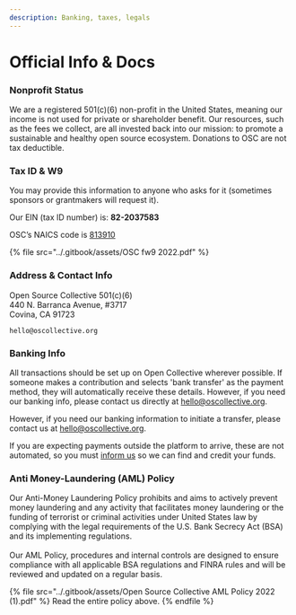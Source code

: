 ```yaml
---
description: Banking, taxes, legals
---
```


# Official Info & Docs

### Nonprofit Status

We are a registered 501(c)(6) non-profit in the United States, meaning our income is not used for private or shareholder benefit. Our resources, such as the fees we collect, are all invested back into our mission: to promote a sustainable and healthy open source ecosystem. Donations to OSC are not tax deductible.

### Tax ID & W9

You may provide this information to anyone who asks for it (sometimes sponsors or grantmakers will request it).

Our EIN (tax ID number) is: **82-2037583**

OSC’s NAICS code is [813910](https://www.naics.com/naics-code-description/?code=813910) &#x20;

{% file src="../.gitbook/assets/OSC fw9 2022.pdf" %}

### Address & Contact Info

Open Source Collective 501(c)(6)\
440 N. Barranca Avenue, #3717\
Covina, CA 91723

`hello@oscollective.org`

### Banking Info

All transactions should be set up on Open Collective wherever possible. If someone makes a contribution and selects 'bank transfer' as the payment method, they will automatically receive these details. However, if you need our banking info, please contact us directly at  hello@oscollective.org.

However, if you need our banking information to initiate a transfer, please contact us at  hello@oscollective.org.

If you are expecting payments outside the platform to arrive, these are not automated, so you must [inform us](mailto:hello@oscollective.org) so we can find and credit your funds.

### Anti Money-Laundering (AML) Policy

Our Anti-Money Laundering Policy prohibits and aims to actively prevent money laundering and any activity that facilitates money laundering or the funding of terrorist or criminal activities under United States law by complying with the legal requirements of the U.S. Bank Secrecy Act (BSA) and its implementing regulations.\
\
Our AML Policy, procedures and internal controls are designed to ensure compliance with all applicable BSA regulations and FINRA rules and will be reviewed and updated on a regular basis.

{% file src="../.gitbook/assets/Open Source Collective AML Policy 2022 (1).pdf" %}
Read the entire policy above.
{% endfile %}
